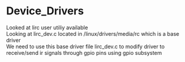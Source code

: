 # Device_Drivers
Looked at lirc user utiliy available <br>
Looking at lirc_dev.c located in /linux/drivers/media/rc which is a base driver <br>
We need to use this base driver file lirc_dev.c to modify driver to receive/send ir signals through gpio pins using gpio subsystem <br>
